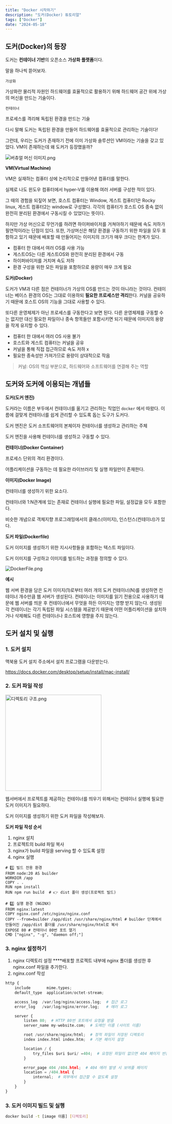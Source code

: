 ```yaml
---
title: "Docker 시작하기"
description: "도커(Docker) 튜토리얼"
tags: ["Docker"]
date: "2024-05-18"
---
```


## 도커(Docker)의 등장

도커는 **컨테이너 기반**의 오픈소스 **가상화 플랫폼**이다.

말을 하나씩 뜯어보자.

`가상화`

가상화란 물리적 자원인 하드웨어를 효율적으로 활용하기 위해 하드웨어 공간 위에 가상의 머신을 만드는 기술이다.

`컨테이너`

프로세스를 격리해 독립된 환경을 만드는 기술

다시 말해 도커는 독립된 환경을 만들어 하드웨어를 효율적으로 관리하는 기술이다!

그런데, 우리는 도커가 존재하기 전에 이미 가상화 솔루션인 VM이라는 기술을 갖고 있었다. VM이 존재하는데 왜 도커가 등장했을까?

![버츄얼 머신 이미지.png](https://velog.velcdn.com/images/flip_404/post/fd8685cf-2d3e-4161-a145-556d2c40b186/image.png)

**VM(Virtual Machine)**

VM은 실재하는 컴퓨터 상에 논리적으로 만들어낸 컴퓨터를 말한다.

실제로 나도 윈도우 컴퓨터에서 hyper-V를 이용해 여러 서버를 구성한 적이 있다.

그 때의 경험을 되짚어 보면, 호스트 컴퓨터는 Window, 게스트 컴퓨터1은 Rocky linux, 게스트 컴퓨터2는 window로 구성했다. 각각의 컴퓨터가 호스트 OS 종속 없이 완전히 분리된 환경에서 구동시킬 수 있었다는 뜻이다.

하지만 가상 머신으로 무언가를 하려면 하이퍼바이저를 거쳐야하기 때문에 속도 저하가 필연적이라는 단점이 있다. 또한, 가상머신은 해당 환경을 구동하기 위한 파일을 모두 포함하고 있기 때문에 배포할 때 만들어지는 이미지의 크기가 매우 크다는 한계가 있다.

- 컴퓨터 한 대에서 여러 OS를 사용 가능
- 게스트OS는 다른 게스트OS와 완전히 분리된 환경에서 구동
- 하이퍼바이저를 거치며 속도 저하
- 환경 구성을 위한 모든 파일을 포함하므로 용량이 매우 크게 필요

**도커(Docker)**

도커가 VM과 다른 점은 컨테이너가 가상의 OS를 만드는 것이 아니라는 것이다. 컨테이너는 베이스 환경의 OS는 그대로 이용하되 **필요한 프로세스만 격리**한다. 커널을 공유하기 때문에 호스트 OS의 기능을 그대로 사용할 수 있다.

또다른 운영체제가 아닌 프로세스를 구동한다고 보면 된다. 다른 운영체제를 구동할 수는 없지만 대신 필요한 파일이나 종속 항목들만 포함시키면 되기 때문에 이미지의 용량을 작게 유지할 수 있다.

- 컴퓨터 한 대에서 여러 OS 사용 불가
- 호스트와 게스트 컴퓨터는 커널을 공유
- 커널을 통해 직접 접근하므로 속도 저하 x
- 필요한 종속성만 가져가므로 용량이 상대적으로 작음

> 커널: OS의 핵심 부분으로, 하드웨어와 소프트웨어를 연결해 주는 역할

## 도커와 도커에 이용되는 개념들

**도커(도커 엔진)**

도커라는 이름은 부두에서 컨테이너를 옮기고 관리하는 직업인 `docker` 에서 따왔다. 이름에 걸맞게 컨테이너를 쉽게 관리할 수 있도록 돕는 도구가 도커다.

도커 엔진은 도커 소프트웨어의 본체이자 컨테이너를 생성하고 관리하는 주체

도커 엔진을 사용해 컨테이너를 생성하고 구동할 수 있다.

**컨테이너(Docker Container)**

프로세스 단위의 격리 환경이다.

어플리케이션을 구동하는 데 필요한 라이브러리 및 실행 파일만이 존재한다.

**이미지(Docker Image)**

컨테이너를 생성하기 위한 요소다.

컨테이너와 1:N관계에 있는 존재로 컨테이너 실행에 필요한 파일, 설정값을 모두 포함한다.

비슷한 개념으로 객체지향 프로그래밍에서의 클래스(이미지), 인스턴스(컨테이너)가 있다.

**도커 파일(Dockerfile)**

도커 이미지를 생성하기 위한 지시사항들을 포함하는 텍스트 파일이다.

도커 이미지를 구성하고 이미지를 빌드하는 과정을 정의할 수 있다.

![DockerFile.png](https://velog.velcdn.com/images/flip_404/post/18559a29-9132-4b46-bcbf-4cd47640dd0c/image.png)

**예시**

웹 서버 환경을 담은 도커 이미지(1)로부터 여러 개의 도커 컨테이너(N)를 생성하면 컨테이너 개수만큼 웹 서버가 생성된다. 컨테이너는 이미지를 읽기 전용으로 사용하기 때문에 웹 서버를 띄운 후 컨테이너에서 무엇을 하든 이미지는 영향 받지 않는다. 생성된 각 컨테이너는 각기 독립된 파일 시스템을 제공받기 때문에 어떤 어플리케이션을 설치하거나 삭제해도 다른 컨테이너나 호스트에 영향을 주지 않는다.

## 도커 설치 및 실행

### **1. 도커 설치**

맥북용 도커 설치 주소에서 설치 프로그램을 다운받는다.

https://docs.docker.com/desktop/setup/install/mac-install/

### 2. 도커 파일 작성

<img src="https://velog.velcdn.com/images/flip_404/post/42fcc810-bb17-48e8-aead-53db1512b225/image.png" alt="디렉토리 구조.png" style="height: 300px;">

웹서버에서 프로젝트를 제공하는 컨테이너를 띄우기 위해서는 컨테이너 실행에 필요한 도커 이미지가 필요하다.

도커 이미지를 생성하기 위한 도커 파일을 작성해보자.

**도커 파일 작성 순서**

1. nginx 설치
2. 프로젝트의 build 파일 복사
3. nginx가 build 파일을 serving 할 수 있도록 설정
4. nginx 실행

```docker
# 1️⃣ 빌드 전용 환경
FROM node:20 AS builder
WORKDIR /app
COPY . .
RUN npm install
RUN npm run build  # 👉 dist 폴더 생성(프로젝트 빌드)

# 2️⃣ 실행 환경 (NGINX)
FROM nginx:latest
COPY nginx.conf /etc/nginx/nginx.conf
COPY --from=builder /app/dist /usr/share/nginx/html # builder 단계에서 만들어진 /app/dist 폴더를 /usr/share/nginx/html로 복사
EXPOSE 80 # 컨테이너 80번 포트 열기
CMD ["nginx", "-g", "daemon off;"]
```

### 3. nginx 설정하기

1. nginx 디렉토리 설정
   \*\*\*\*배포할 프로젝트 내부에 nginx 폴더를 생성한 후 nginx.conf 파일을 추가한다.
2. nginx.conf 작성

```python
http {
    include       mime.types;
    default_type  application/octet-stream;

    access_log  /var/log/nginx/access.log;  # 접근 로그
    error_log   /var/log/nginx/error.log;   # 에러 로그

    server {
        listen 80;  # HTTP 80번 포트에서 요청을 받음
        server_name my-website.com;  # 도메인 이름 (사이트 이름)

        root /usr/share/nginx/html;  # 정적 파일이 저장된 디렉토리
        index index.html index.htm;  # 기본 페이지 설정

        location / {
            try_files $uri $uri/ =404;  # 요청된 파일이 없으면 404 페이지 반환
        }

        error_page 404 /404.html;  # 404 에러 발생 시 보여줄 페이지
        location = /404.html {
            internal;  # 외부에서 접근할 수 없도록 설정
        }
    }
}

```

### 3. 도커 이미지 빌드 및 실행

```bash
docker build -t [image 이름] [디렉토리]
```

